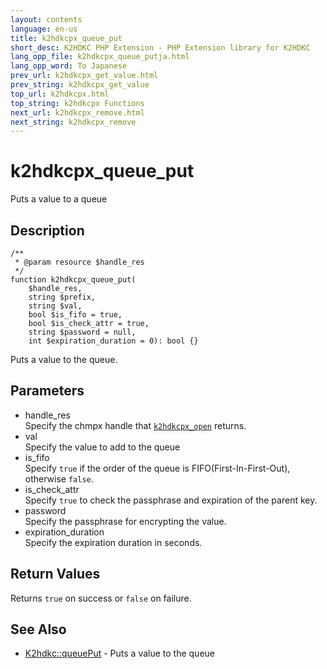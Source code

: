 ```yaml
---
layout: contents
language: en-us
title: k2hdkcpx_queue_put
short_desc: K2HDKC PHP Extension - PHP Extension library for K2HDKC
lang_opp_file: k2hdkcpx_queue_putja.html
lang_opp_word: To Japanese
prev_url: k2hdkcpx_get_value.html
prev_string: k2hdkcpx_get_value
top_url: k2hdkcpx.html
top_string: k2hdkcpx Functions
next_url: k2hdkcpx_remove.html
next_string: k2hdkcpx_remove
---
```


# k2hdkcpx_queue_put
Puts a value to a queue

## Description

```
/**
 * @param resource $handle_res
 */
function k2hdkcpx_queue_put(
    $handle_res,
    string $prefix,
    string $val,
    bool $is_fifo = true,
    bool $is_check_attr = true,
    string $password = null,
    int $expiration_duration = 0): bool {}
```

Puts a value to the queue.

## Parameters
- handle_res  
Specify the chmpx handle that [`k2hdkcpx_open`](k2hdkcpx_open.html) returns.
- val  
Specify the value to add to the queue
- is_fifo  
Specify `true` if the order of the queue is FIFO(First-In-First-Out), otherwise `false`.
- is_check_attr  
Specify `true` to check the passphrase and expiration of the parent key.
- password  
Specify the passphrase for encrypting the value.
- expiration_duration  
Specify the expiration duration in seconds.


## Return Values
Returns `true` on success or `false` on failure. 

## See Also
- [K2hdkc::queuePut](k2hdkc_class_queueput.html) - Puts a value to the queue
